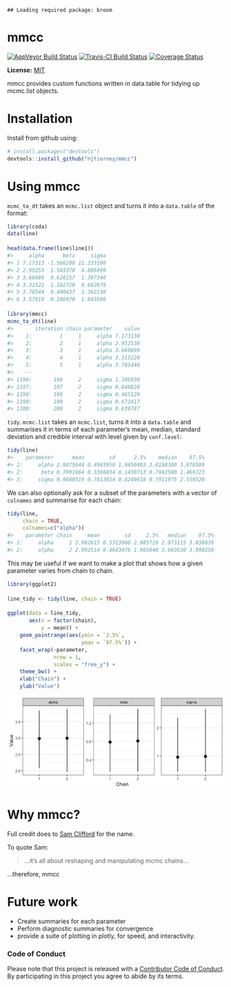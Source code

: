 
<!-- README.md is generated from README.Rmd. Please edit that file -->

    ## Loading required package: broom

# mmcc

[![AppVeyor Build
Status](https://ci.appveyor.com/api/projects/status/github/njtierney/mmcc?branch=master&svg=true)](https://ci.appveyor.com/project/njtierney/mmcc)
[![Travis-CI Build
Status](https://travis-ci.org/njtierney/mmcc.svg?branch=master)](https://travis-ci.org/njtierney/mmcc)
[![Coverage
Status](https://img.shields.io/codecov/c/github/njtierney/mmcc/master.svg)](https://codecov.io/github/njtierney/mmcc?branch=master)

**License:** [MIT](https://opensource.org/licenses/MIT)

mmcc provides custom functions written in data.table for tidying up
mcmc.list objects.

# Installation

Install from github using:

``` r
# install.packages("devtools")
devtools::install_github("njtierney/mmcc")
```

# Using mmcc

`mcmc_to_dt` takes an `mcmc.list` object and turns it into a
`data.table` of the format:

``` r
library(coda)
data(line)

head(data.frame(line$line1))
#>     alpha      beta     sigma
#> 1 7.17313 -1.566200 11.233100
#> 2 2.95253  1.503370  4.886490
#> 3 3.66989  0.628157  1.397340
#> 4 3.31522  1.182720  0.662879
#> 5 3.70544  0.490437  1.362130
#> 6 3.57910  0.206970  1.043500

library(mmcc)
mcmc_to_dt(line)
#>       iteration chain parameter    value
#>    1:         1     1     alpha 7.173130
#>    2:         2     1     alpha 2.952530
#>    3:         3     1     alpha 3.669890
#>    4:         4     1     alpha 3.315220
#>    5:         5     1     alpha 3.705440
#>   ---                                   
#> 1196:       196     2     sigma 1.306930
#> 1197:       197     2     sigma 0.846828
#> 1198:       198     2     sigma 0.465129
#> 1199:       199     2     sigma 0.672417
#> 1200:       200     2     sigma 0.639787
```

`tidy.mcmc.list` takes an `mcmc.list`, turns it into a `data.table` and
summarises it in terms of each parameter’s mean, median, standard
deviation and credible interval with level given by `conf.level`:

``` r
tidy(line)
#>    parameter      mean        sd      2.5%    median    97.5%
#> 1:     alpha 2.9875644 0.4983950 1.9650403 3.0188300 3.876589
#> 2:      beta 0.7991864 0.3366834 0.1430713 0.7962500 1.469723
#> 3:     sigma 0.9680519 0.7413014 0.4249618 0.7911975 2.559520
```

We can also optionally ask for a subset of the parameters with a vector
of `colnames` and summarise for each chain:

``` r
tidy(line, 
     chain = TRUE, 
     colnames=c("alpha"))
#>    parameter chain     mean        sd     2.5%   median    97.5%
#> 1:     alpha     1 2.982615 0.5313900 2.085719 2.973115 3.838839
#> 2:     alpha     2 2.992514 0.4643476 1.965040 3.063630 3.890256
```

This may be useful if we want to make a plot that shows how a given
parameter varies from chain to chain.

``` r
library(ggplot2)

line_tidy <- tidy(line, chain = TRUE)

ggplot(data = line_tidy, 
       aes(x = factor(chain), 
           y = mean)) +
    geom_pointrange(aes(ymin = `2.5%`,
                        ymax = `97.5%`)) +
    facet_wrap(~parameter, 
               nrow = 1, 
               scales = "free_y") +
    theme_bw() +
    xlab("Chain") +
    ylab("Value")
```

![](man/figures/README-show-tidy-ggplot-1.png)<!-- -->

# Why mmcc?

Full credit does to [Sam Clifford](https://www.samclifford.info/) for
the name.

To quote Sam:

> …it’s all about reshaping and manipulating mcmc chains…

…therefore, mmcc

# Future work

  - Create summaries for each parameter
  - Perform diagnostic summaries for convergence
  - provide a suite of plotting in plotly, for speed, and interactivity.

### Code of Conduct

Please note that this project is released with a [Contributor Code of
Conduct](CONDUCT.md). By participating in this project you agree to
abide by its terms.
